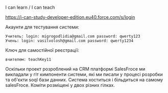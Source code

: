 I can learn / I can teach

https://i-can-study-developer-edition.eu40.force.com/s/login

Акаунти для тестування системи:
     
    Учитель: login: migrogodlidia@gmail.com password: qwerty123
    Учень: login: vasilvolosh@gmail.com password: qwerty1234

Ключ для самостійної реєстрації:
  
    вчителем: teachKey11
    

Оскільки проект розроблений на CRM платформі SalesFroce ми викладали у гіт кимпоненти системи, які ми писали у процесі розробки та об'єкти soql бази данних.
Система хоститься і більдиться на самому salesFroce. Коміти розміщені у двох різних гілках.
